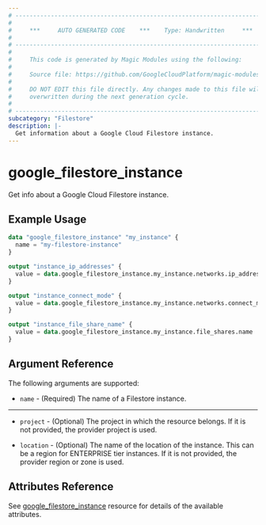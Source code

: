 ```yaml
---
# ----------------------------------------------------------------------------
#
#     ***     AUTO GENERATED CODE    ***    Type: Handwritten     ***
#
# ----------------------------------------------------------------------------
#
#     This code is generated by Magic Modules using the following:
#
#     Source file: https://github.com/GoogleCloudPlatform/magic-modules/tree/main/mmv1/third_party/terraform/website/docs/d/filestore_instance.html.markdown
#
#     DO NOT EDIT this file directly. Any changes made to this file will be
#     overwritten during the next generation cycle.
#
# ----------------------------------------------------------------------------
subcategory: "Filestore"
description: |-
  Get information about a Google Cloud Filestore instance.
---
```


# google_filestore_instance

Get info about a Google Cloud Filestore instance.

## Example Usage

```tf
data "google_filestore_instance" "my_instance" {
  name = "my-filestore-instance"
}

output "instance_ip_addresses" {
  value = data.google_filestore_instance.my_instance.networks.ip_addresses
}

output "instance_connect_mode" {
  value = data.google_filestore_instance.my_instance.networks.connect_mode
}

output "instance_file_share_name" {
  value = data.google_filestore_instance.my_instance.file_shares.name
}
```

## Argument Reference

The following arguments are supported:

* `name` - (Required) The name of a Filestore instance.

- - -

* `project` - (Optional) The project in which the resource belongs. If it
    is not provided, the provider project is used.

* `location` - (Optional) The name of the location of the instance. This 
    can be a region for ENTERPRISE tier instances. If it is not provided, 
    the provider region or zone is used.

## Attributes Reference

See [google_filestore_instance](https://registry.terraform.io/providers/hashicorp/google/latest/docs/resources/filestore_instance) resource for details of the available attributes.
